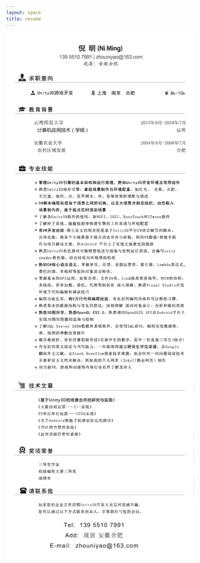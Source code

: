 ```yaml
---
layout: space
title: resume
---
```





![enter image description here](/niming-resume/Head.gif)<br>
![enter image description here](/niming-resume/Education.gif)<br>
![enter image description here](/niming-resume/Skill.gif)<br>
![enter image description here](/niming-resume/ThesisAndHonor.gif)<br>
![enter image description here](/niming-resume/ContactMe.gif)

